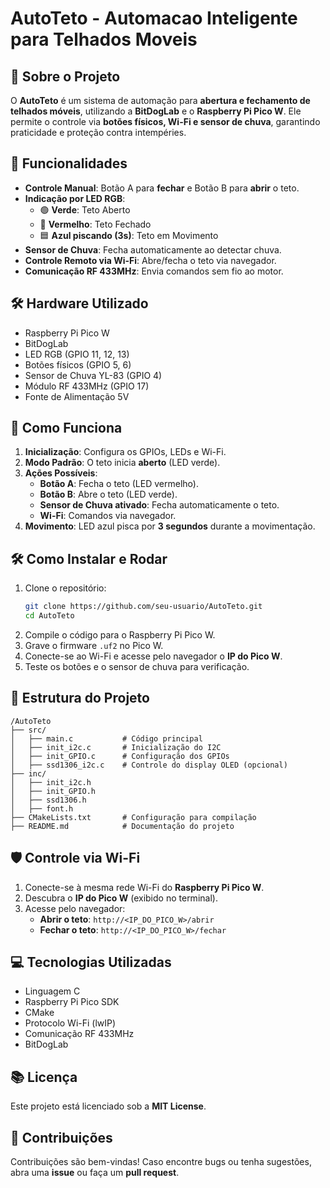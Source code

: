 # AutoTeto - Automacao Inteligente para Telhados Moveis

## 🔧 Sobre o Projeto
O **AutoTeto** é um sistema de automação para **abertura e fechamento de telhados móveis**, utilizando a **BitDogLab** e o **Raspberry Pi Pico W**. Ele permite o controle via **botões físicos, Wi-Fi e sensor de chuva**, garantindo praticidade e proteção contra intempéries.

## 📄 Funcionalidades
- **Controle Manual**: Botão A para **fechar** e Botão B para **abrir** o teto.
- **Indicação por LED RGB**:
  - 🟢 **Verde**: Teto Aberto
  - 🔴 **Vermelho**: Teto Fechado
  - 🟦 **Azul piscando (3s)**: Teto em Movimento
- **Sensor de Chuva**: Fecha automaticamente ao detectar chuva.
- **Controle Remoto via Wi-Fi**: Abre/fecha o teto via navegador.
- **Comunicação RF 433MHz**: Envia comandos sem fio ao motor.

## 🛠️ Hardware Utilizado
- Raspberry Pi Pico W
- BitDogLab
- LED RGB (GPIO 11, 12, 13)
- Botões físicos (GPIO 5, 6)
- Sensor de Chuva YL-83 (GPIO 4)
- Módulo RF 433MHz (GPIO 17)
- Fonte de Alimentação 5V

## 🔬 Como Funciona
1. **Inicialização**: Configura os GPIOs, LEDs e Wi-Fi.
2. **Modo Padrão**: O teto inicia **aberto** (LED verde).
3. **Ações Possíveis**:
   - **Botão A**: Fecha o teto (LED vermelho).
   - **Botão B**: Abre o teto (LED verde).
   - **Sensor de Chuva ativado**: Fecha automaticamente o teto.
   - **Wi-Fi**: Comandos via navegador.
4. **Movimento**: LED azul pisca por **3 segundos** durante a movimentação.

## 🛠️ Como Instalar e Rodar
1. Clone o repositório:
   ```bash
   git clone https://github.com/seu-usuario/AutoTeto.git
   cd AutoTeto
   ```
2. Compile o código para o Raspberry Pi Pico W.
3. Grave o firmware `.uf2` no Pico W.
4. Conecte-se ao Wi-Fi e acesse pelo navegador o **IP do Pico W**.
5. Teste os botões e o sensor de chuva para verificação.

## 📂 Estrutura do Projeto
```
/AutoTeto
├── src/
│   ├── main.c           # Código principal
│   ├── init_i2c.c       # Inicialização do I2C
│   ├── init_GPIO.c      # Configuração dos GPIOs
│   ├── ssd1306_i2c.c    # Controle do display OLED (opcional)
├── inc/
│   ├── init_i2c.h
│   ├── init_GPIO.h
│   ├── ssd1306.h
│   ├── font.h
├── CMakeLists.txt       # Configuração para compilação
├── README.md            # Documentação do projeto
```

## 🛡️ Controle via Wi-Fi
1. Conecte-se à mesma rede Wi-Fi do **Raspberry Pi Pico W**.
2. Descubra o **IP do Pico W** (exibido no terminal).
3. Acesse pelo navegador:
   - **Abrir o teto**: `http://<IP_DO_PICO_W>/abrir`
   - **Fechar o teto**: `http://<IP_DO_PICO_W>/fechar`

## 💻 Tecnologias Utilizadas
- Linguagem C
- Raspberry Pi Pico SDK
- CMake
- Protocolo Wi-Fi (lwIP)
- Comunicação RF 433MHz
- BitDogLab

## 📚 Licença
Este projeto está licenciado sob a **MIT License**.

## 💪 Contribuições
Contribuições são bem-vindas! Caso encontre bugs ou tenha sugestões, abra uma **issue** ou faça um **pull request**.

